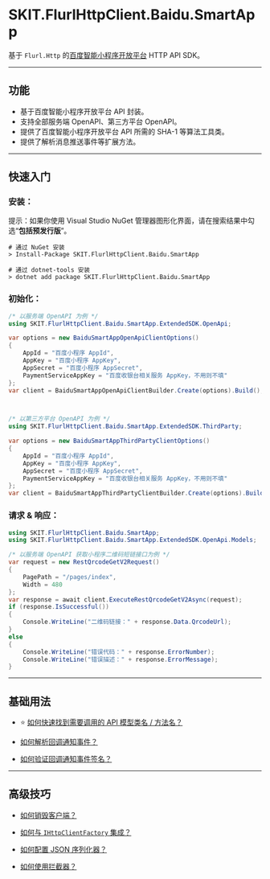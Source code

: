 ﻿# SKIT.FlurlHttpClient.Baidu.SmartApp

基于 `Flurl.Http` 的[百度智能小程序开放平台](https://smartprogram.baidu.com/) HTTP API SDK。

---

## 功能

-   基于百度智能小程序开放平台 API 封装。
-   支持全部服务端 OpenAPI、第三方平台 OpenAPI。
-   提供了百度智能小程序开放平台 API 所需的 SHA-1 等算法工具类。
-   提供了解析消息推送事件等扩展方法。

---

## 快速入门

### 安装：

提示：如果你使用 Visual Studio NuGet 管理器图形化界面，请在搜索结果中勾选“**包括预发行版**”。

```shell
# 通过 NuGet 安装
> Install-Package SKIT.FlurlHttpClient.Baidu.SmartApp

# 通过 dotnet-tools 安装
> dotnet add package SKIT.FlurlHttpClient.Baidu.SmartApp
```

### 初始化：

```csharp
/* 以服务端 OpenAPI 为例 */
using SKIT.FlurlHttpClient.Baidu.SmartApp.ExtendedSDK.OpenApi;

var options = new BaiduSmartAppOpenApiClientOptions()
{
    AppId = "百度小程序 AppId",
    AppKey = "百度小程序 AppKey",
    AppSecret = "百度小程序 AppSecret",
    PaymentServiceAppKey = "百度收银台相关服务 AppKey，不用则不填"
};
var client = BaiduSmartAppOpenApiClientBuilder.Create(options).Build();



/* 以第三方平台 OpenAPI 为例 */
using SKIT.FlurlHttpClient.Baidu.SmartApp.ExtendedSDK.ThirdParty;

var options = new BaiduSmartAppThirdPartyClientOptions()
{
    AppId = "百度小程序 AppId",
    AppKey = "百度小程序 AppKey",
    AppSecret = "百度小程序 AppSecret",
    PaymentServiceAppKey = "百度收银台相关服务 AppKey，不用则不填"
};
var client = BaiduSmartAppThirdPartyClientBuilder.Create(options).Build();
```

### 请求 & 响应：

```csharp
using SKIT.FlurlHttpClient.Baidu.SmartApp;
using SKIT.FlurlHttpClient.Baidu.SmartApp.ExtendedSDK.OpenApi.Models;

/* 以服务端 OpenAPI 获取小程序二维码短链接口为例 */
var request = new RestQrcodeGetV2Request()
{
    PagePath = "/pages/index",
    Width = 480
};
var response = await client.ExecuteRestQrcodeGetV2Async(request);
if (response.IsSuccessful())
{
    Console.WriteLine("二维码链接：" + response.Data.QrcodeUrl);
}
else
{
    Console.WriteLine("错误代码：" + response.ErrorNumber);
    Console.WriteLine("错误描述：" + response.ErrorMessage);
}
```

---

## 基础用法

-   ⭐ [如何快速找到需要调用的 API 模型类名 / 方法名？](./Basic_ModelDefinition.md)

-   [如何解析回调通知事件？](./Basic_EventDeserialization.md)

-   [如何验证回调通知事件签名？](./Basic_EventSignatureVerification.md)

---

## 高级技巧

-   [如何销毁客户端？](./Advanced_Dispose.md)

-   [如何与 `IHttpClientFactory` 集成？](./Advanced_IHttpClientFactory.md)

-   [如何配置 JSON 序列化器？](./Advanced_JsonSerializer.md)

-   [如何使用拦截器？](./Advanced_Interceptor.md)
